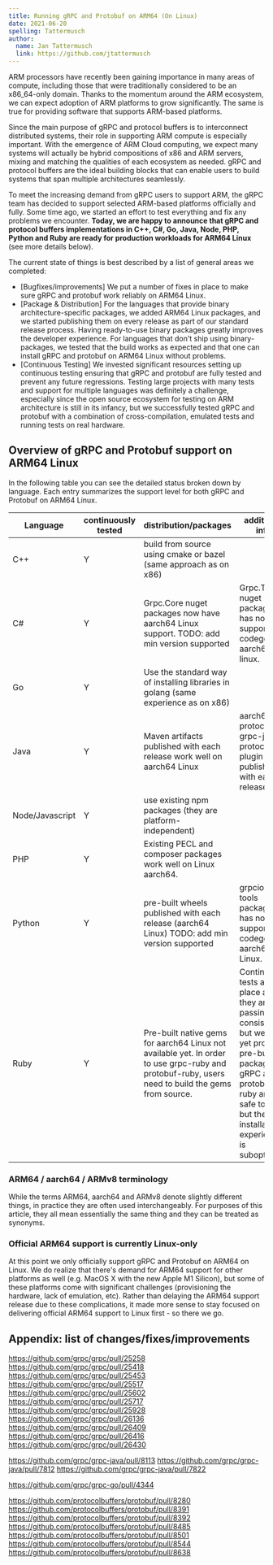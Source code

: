 ```yaml
---
title: Running gRPC and Protobuf on ARM64 (On Linux)
date: 2021-06-20
spelling: Tattermusch
author:
  name: Jan Tattermusch
  link: https://github.com/jtattermusch
---
```


ARM processors have recently been gaining importance in many areas of compute, including those that were traditionally considered to be an x86_64-only domain. Thanks to the momentum around the ARM ecosystem, we can expect adoption of ARM platforms to grow significantly. The same is true for providing software that supports ARM-based platforms.

Since the main purpose of gRPC and protocol buffers is to interconnect distributed systems, their role in supporting ARM compute is especially important. With the emergence of ARM Cloud computing, we expect many systems will actually be hybrid compositions of x86 and ARM servers, mixing and matching the qualities of each ecosystem as needed. gRPC and protocol buffers are the ideal building blocks that can enable users to build systems that span multiple architectures seamlessly.

To meet the increasing demand from gRPC users to support ARM, the gRPC team has decided to support selected ARM-based platforms officially and fully. Some time ago, we started an effort to test everything and fix any problems we encounter. **Today, we are happy to announce that gRPC and protocol buffers implementations in C++, C#, Go, Java, Node, PHP, Python and Ruby are ready for production workloads for ARM64 Linux** (see more details below).

The current state of things is best described by a list of general areas we completed:

- [Bugfixes/improvements] We put a number of fixes in place to make sure gRPC and protobuf work reliably on ARM64 Linux.
- [Package & Distribution] For the languages that provide binary architecture-specific packages, we added ARM64 Linux packages, and we started publishing them on every release as part of our standard release process. Having ready-to-use binary packages greatly improves the developer experience. For languages that don't ship using binary-packages, we tested that the build works as expected and that one can install gRPC and protobuf on ARM64 Linux without problems.
- [Continuous Testing] We invested significant resources setting up continuous testing ensuring that gRPC and protobuf are fully tested and prevent any future regressions. Testing large projects with many tests and support for multiple languages was definitely a challenge, especially since the open source ecosystem for testing on ARM architecture is still in its infancy, but we successfully tested gRPC and protobuf with a combination of cross-compilation, emulated tests and running tests on real hardware.

## Overview of gRPC and Protobuf support on ARM64 Linux

In the following table you can see the detailed status broken down by language. Each entry summarizes the support level for both gRPC and Protobuf on ARM64 Linux.

| Language        | continuously tested | distribution/packages                                                                                                                             | additional info                                                                                                                                                                                          |
|-----------------|---------------------|---------------------------------------------------------------------------------------------------------------------------------------------------|----------------------------------------------------------------------------------------------------------------------------------------------------------------------------------------------------------|
| C++             | Y                   | build from source using cmake or bazel (same approach as on x86)                                                                                  |                                                                                                                                                                                                          |
| C#              | Y                   | Grpc.Core nuget packages now have aarch64 Linux support. TODO: add min version supported                                                          | Grpc.Tools nuget package has now support for codegen on aarch64 linux.                                                                                                                                   |
| Go              | Y                   | Use the standard way of installing libraries in golang (same experience as on x86)                                                                |                                                                                                                                                                                                          |
| Java            | Y                   | Maven artifacts published with each release work well on aarch64 Linux                                                                            | aarch64 protoc and grpc-java protoc plugin are published with each release                                                                                                                               |
| Node/Javascript | Y                   | use existing npm packages (they are platform-independent)                                                                                         |                                                                                                                                                                                                          |
| PHP             | Y                   | Existing PECL and composer packages work well on Linux aarch64.                                                                                   |                                                                                                                                                                                                          |
| Python          | Y                   | pre-built wheels published with each release (aarch64 Linux) TODO: add min version supported                                                      | grpcio-tools package has now support for codegen on aarch64 Linux.                                                                                                                                       |
| Ruby            | Y                   | Pre-built native gems for aarch64 Linux not available yet. In order to use grpc-ruby and protobuf-ruby, users need to build the gems from source. | Continuous tests are in place and they are passing consistently, but we don't yet provide pre-build packages. gRPC and protobuf in ruby are safe to use, but the installation experience is suboptimal.  |

### ARM64 / aarch64 / ARMv8 terminology

While the terms ARM64, aarch64 and ARMv8 denote slightly different things, in practice they are often used interchangeably. For purposes of this article, they all mean essentially the same thing and they can be treated as synonyms.

### Official ARM64 support is currently Linux-only

At this point we only officially support gRPC and Protobuf on ARM64 on Linux. We do realize that there's demand for ARM64 support for other platforms as well (e.g. MacOS X with the new Apple M1 Silicon), but some of these platforms come with significant challenges (provisioning the hardware, lack of emulation, etc). Rather than delaying the ARM64 support release due to these complications, it made more sense to stay focused on delivering official ARM64 support to Linux first - so there we go.

## Appendix: list of changes/fixes/improvements

https://github.com/grpc/grpc/pull/25258 
https://github.com/grpc/grpc/pull/25418
https://github.com/grpc/grpc/pull/25453
https://github.com/grpc/grpc/pull/25517 
https://github.com/grpc/grpc/pull/25602 
https://github.com/grpc/grpc/pull/25717 
https://github.com/grpc/grpc/pull/25928 
https://github.com/grpc/grpc/pull/26136 
https://github.com/grpc/grpc/pull/26409 
https://github.com/grpc/grpc/pull/26416 
https://github.com/grpc/grpc/pull/26430 

https://github.com/grpc/grpc-java/pull/8113 
https://github.com/grpc/grpc-java/pull/7812 
https://github.com/grpc/grpc-java/pull/7822 

https://github.com/grpc/grpc-go/pull/4344 

https://github.com/protocolbuffers/protobuf/pull/8280
https://github.com/protocolbuffers/protobuf/pull/8391
https://github.com/protocolbuffers/protobuf/pull/8392
https://github.com/protocolbuffers/protobuf/pull/8485 
https://github.com/protocolbuffers/protobuf/pull/8501 
https://github.com/protocolbuffers/protobuf/pull/8544 
https://github.com/protocolbuffers/protobuf/pull/8638 


